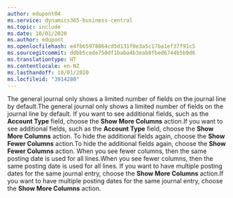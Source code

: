 ```yaml
---
author: edupont04
ms.service: dynamics365-business-central
ms.topic: include
ms.date: 10/01/2020
ms.author: edupont
ms.openlocfilehash: e4fb65978064cd5d131f0e3a5c17ba1ef37f91c5
ms.sourcegitcommit: ddbb5cede750df1baba4b3eab8fbed6744b5b9d6
ms.translationtype: HT
ms.contentlocale: en-NZ
ms.lasthandoff: 10/01/2020
ms.locfileid: "3914280"
---
```

<span data-ttu-id="9eebe-101">The general journal only shows a limited number of fields on the journal line by default.</span><span class="sxs-lookup"><span data-stu-id="9eebe-101">The general journal only shows a limited number of fields on the journal line by default.</span></span> <span data-ttu-id="9eebe-102">If you want to see additional fields, such as the **Account Type** field, choose the **Show More Columns** action.</span><span class="sxs-lookup"><span data-stu-id="9eebe-102">If you want to see additional fields, such as the **Account Type** field, choose the **Show More Columns** action.</span></span> <span data-ttu-id="9eebe-103">To hide the additional fields again, choose the **Show Fewer Columns** action.</span><span class="sxs-lookup"><span data-stu-id="9eebe-103">To hide the additional fields again, choose the **Show Fewer Columns** action.</span></span> <span data-ttu-id="9eebe-104">When you see fewer columns, then the same posting date is used for all lines.</span><span class="sxs-lookup"><span data-stu-id="9eebe-104">When you see fewer columns, then the same posting date is used for all lines.</span></span> <span data-ttu-id="9eebe-105">If you want to have multiple posting dates for the same journal entry, choose the **Show More Columns** action.</span><span class="sxs-lookup"><span data-stu-id="9eebe-105">If you want to have multiple posting dates for the same journal entry, choose the **Show More Columns** action.</span></span>  
